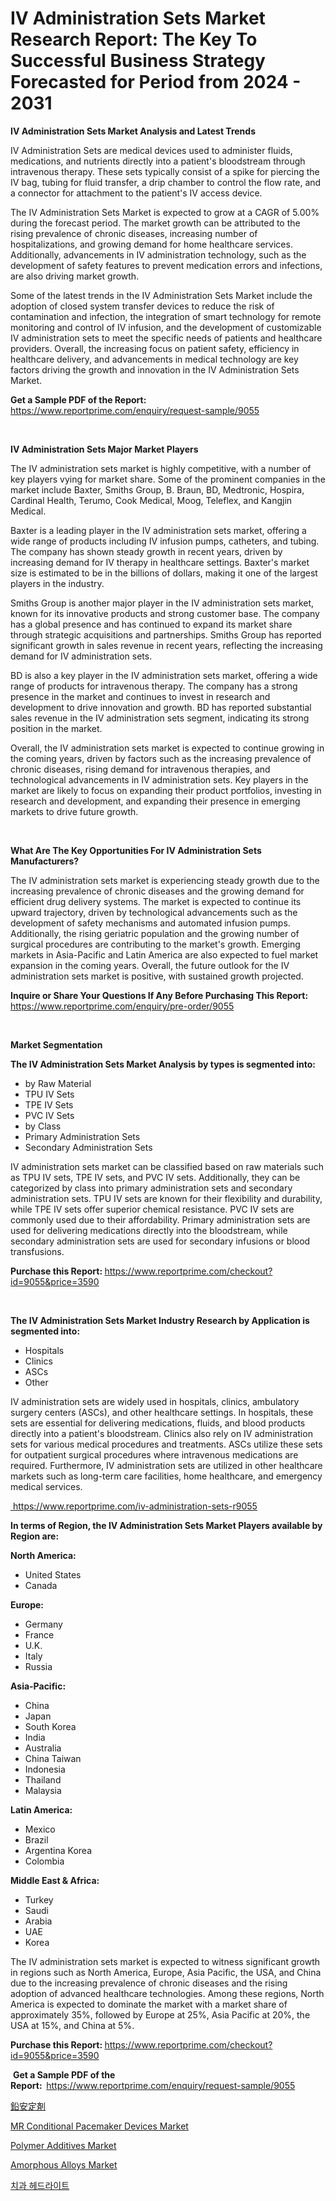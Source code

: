 <p><h1>IV Administration Sets Market Research Report: The Key To Successful Business Strategy Forecasted for Period from 2024 - 2031</h1></p><p><strong>IV Administration Sets Market Analysis and Latest Trends</strong></p>
<p><p>IV Administration Sets are medical devices used to administer fluids, medications, and nutrients directly into a patient's bloodstream through intravenous therapy. These sets typically consist of a spike for piercing the IV bag, tubing for fluid transfer, a drip chamber to control the flow rate, and a connector for attachment to the patient's IV access device.</p><p>The IV Administration Sets Market is expected to grow at a CAGR of 5.00% during the forecast period. The market growth can be attributed to the rising prevalence of chronic diseases, increasing number of hospitalizations, and growing demand for home healthcare services. Additionally, advancements in IV administration technology, such as the development of safety features to prevent medication errors and infections, are also driving market growth.</p><p>Some of the latest trends in the IV Administration Sets Market include the adoption of closed system transfer devices to reduce the risk of contamination and infection, the integration of smart technology for remote monitoring and control of IV infusion, and the development of customizable IV administration sets to meet the specific needs of patients and healthcare providers. Overall, the increasing focus on patient safety, efficiency in healthcare delivery, and advancements in medical technology are key factors driving the growth and innovation in the IV Administration Sets Market.</p></p>
<p><strong>Get a Sample PDF of the Report:&nbsp;</strong> <a href="https://www.reportprime.com/enquiry/request-sample/9055">https://www.reportprime.com/enquiry/request-sample/9055</a></p>
<p>&nbsp;</p>
<p><strong>IV Administration Sets Major Market Players</strong></p>
<p><p>The IV administration sets market is highly competitive, with a number of key players vying for market share. Some of the prominent companies in the market include Baxter, Smiths Group, B. Braun, BD, Medtronic, Hospira, Cardinal Health, Terumo, Cook Medical, Moog, Teleflex, and Kangjin Medical.</p><p>Baxter is a leading player in the IV administration sets market, offering a wide range of products including IV infusion pumps, catheters, and tubing. The company has shown steady growth in recent years, driven by increasing demand for IV therapy in healthcare settings. Baxter's market size is estimated to be in the billions of dollars, making it one of the largest players in the industry.</p><p>Smiths Group is another major player in the IV administration sets market, known for its innovative products and strong customer base. The company has a global presence and has continued to expand its market share through strategic acquisitions and partnerships. Smiths Group has reported significant growth in sales revenue in recent years, reflecting the increasing demand for IV administration sets.</p><p>BD is also a key player in the IV administration sets market, offering a wide range of products for intravenous therapy. The company has a strong presence in the market and continues to invest in research and development to drive innovation and growth. BD has reported substantial sales revenue in the IV administration sets segment, indicating its strong position in the market.</p><p>Overall, the IV administration sets market is expected to continue growing in the coming years, driven by factors such as the increasing prevalence of chronic diseases, rising demand for intravenous therapies, and technological advancements in IV administration sets. Key players in the market are likely to focus on expanding their product portfolios, investing in research and development, and expanding their presence in emerging markets to drive future growth.</p></p>
<p>&nbsp;</p>
<p><strong>What Are The Key Opportunities For IV Administration Sets Manufacturers?</strong></p>
<p><p>The IV administration sets market is experiencing steady growth due to the increasing prevalence of chronic diseases and the growing demand for efficient drug delivery systems. The market is expected to continue its upward trajectory, driven by technological advancements such as the development of safety mechanisms and automated infusion pumps. Additionally, the rising geriatric population and the growing number of surgical procedures are contributing to the market's growth. Emerging markets in Asia-Pacific and Latin America are also expected to fuel market expansion in the coming years. Overall, the future outlook for the IV administration sets market is positive, with sustained growth projected.</p></p>
<p><strong>Inquire or Share Your Questions If Any Before Purchasing This Report:</strong> <a href="https://www.reportprime.com/enquiry/pre-order/9055">https://www.reportprime.com/enquiry/pre-order/9055</a></p>
<p>&nbsp;</p>
<p><strong>Market Segmentation</strong></p>
<p><strong>The IV Administration Sets Market Analysis by types is segmented into:</strong></p>
<p><ul><li>by Raw Material</li><li>TPU IV Sets</li><li>TPE IV Sets</li><li>PVC IV Sets</li><li>by Class</li><li>Primary Administration Sets</li><li>Secondary Administration Sets</li></ul></p>
<p><p>IV administration sets market can be classified based on raw materials such as TPU IV sets, TPE IV sets, and PVC IV sets. Additionally, they can be categorized by class into primary administration sets and secondary administration sets. TPU IV sets are known for their flexibility and durability, while TPE IV sets offer superior chemical resistance. PVC IV sets are commonly used due to their affordability. Primary administration sets are used for delivering medications directly into the bloodstream, while secondary administration sets are used for secondary infusions or blood transfusions.</p></p>
<p><strong>Purchase this Report:&nbsp;</strong><a href="https://www.reportprime.com/checkout?id=9055&price=3590">https://www.reportprime.com/checkout?id=9055&price=3590</a></p>
<p>&nbsp;</p>
<p><strong>The IV Administration Sets Market Industry Research by Application is segmented into:</strong></p>
<p><ul><li>Hospitals</li><li>Clinics</li><li>ASCs</li><li>Other</li></ul></p>
<p><p>IV administration sets are widely used in hospitals, clinics, ambulatory surgery centers (ASCs), and other healthcare settings. In hospitals, these sets are essential for delivering medications, fluids, and blood products directly into a patient's bloodstream. Clinics also rely on IV administration sets for various medical procedures and treatments. ASCs utilize these sets for outpatient surgical procedures where intravenous medications are required. Furthermore, IV administration sets are utilized in other healthcare markets such as long-term care facilities, home healthcare, and emergency medical services.</p></p>
<p><a href="https://www.reportprime.com/iv-administration-sets-r9055">&nbsp;https://www.reportprime.com/iv-administration-sets-r9055</a></p>
<p><strong>In terms of Region, the IV Administration Sets Market Players available by Region are:</strong></p>
<p>
    <p> <strong> North America: </strong>
        <ul>
            <li>United States</li>
            <li>Canada</li>
        </ul>
        </p> 
    <p> <strong> Europe: </strong>
        <ul>
            <li>Germany</li>
            <li>France</li>
            <li>U.K.</li>
            <li>Italy</li>
            <li>Russia</li>
        </ul>
        </p> 
    <p> <strong> Asia-Pacific: </strong>
        <ul>
            <li>China</li>
            <li>Japan</li>
            <li>South Korea</li>
            <li>India</li>
            <li>Australia</li>
            <li>China Taiwan</li>
            <li>Indonesia</li>
            <li>Thailand</li>
            <li>Malaysia</li>
        </ul>
        </p> 
    <p> <strong> Latin America: </strong>
        <ul>
            <li>Mexico</li>
            <li>Brazil</li>
            <li>Argentina Korea</li>
            <li>Colombia</li>
        </ul>
        </p> 
    <p> <strong> Middle East & Africa: </strong>
        <ul>
            <li>Turkey</li>
            <li>Saudi</li>
            <li>Arabia</li>
            <li>UAE</li>
            <li>Korea</li>
        </ul>
    </p>
    </p>
<p><p>The IV administration sets market is expected to witness significant growth in regions such as North America, Europe, Asia Pacific, the USA, and China due to the increasing prevalence of chronic diseases and the rising adoption of advanced healthcare technologies. Among these regions, North America is expected to dominate the market with a market share of approximately 35%, followed by Europe at 25%, Asia Pacific at 20%, the USA at 15%, and China at 5%.</p></p>
<p><strong>Purchase this Report: </strong><a href="https://www.reportprime.com/checkout?id=9055&price=3590">https://www.reportprime.com/checkout?id=9055&price=3590</a></p>
<p>&nbsp;<strong>Get a Sample PDF of the Report:&nbsp;&nbsp;</strong><a href="https://www.reportprime.com/enquiry/request-sample/9055">https://www.reportprime.com/enquiry/request-sample/9055</a></p>
<p><strong></strong></p>
<p><p><a href="https://github.com/zoetazuur/Market-Research-Report-List-1/blob/main/695503223331.md">鉛安定剤</a></p><p><a href="https://github.com/guneycigdem35/Market-Research-Report-List-2/blob/main/mr-conditional-pacemaker-devices-market.md">MR Conditional Pacemaker Devices Market</a></p><p><a href="https://issuu.com/reportprime-2/docs/polymer-additives-market-size-2030.pptx">Polymer Additives Market</a></p><p><a href="https://www.linkedin.com/pulse/amorphous-alloys-market-size-2024-2031-global-industrial-ttave?trackingId=8Jju9qIrQZ54yWZuHhSmhw%3D%3D">Amorphous Alloys Market</a></p><p><a href="https://medium.com/@earlfeffersj/%EC%B9%98%EA%B3%BC-%ED%97%A4%EB%93%9C%EB%9D%BC%EC%9D%B4%ED%8A%B8-%EC%8B%9C%EC%9E%A5-%EC%9C%A0%ED%98%95-%EC%9D%91%EC%9A%A9-%EB%B0%8F-%EC%A7%80%EB%A6%AC%EB%B3%84-%ED%8F%AC%EA%B4%84%EC%A0%81-%ED%8F%89%EA%B0%80-a3a03b1f8708">치과 헤드라이트</a></p></p>